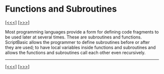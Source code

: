 # Functions and Subroutines

[\[\<\<\<\]](ug_17.md) [\[\>\>\>\]](ug_18.1.md)

Most programming languages provide a form for defining code fragments to
be used later at several times. These are subroutines and functions.
ScriptBasic allows the programmer to define subroutines before or after
they are used; to have local variables inside functions and subroutines
and allows the functions and subroutines call each other even
recursively.

-----

[\[\<\<\<\]](ug_17.md) [\[\>\>\>\]](ug_18.1.md)

